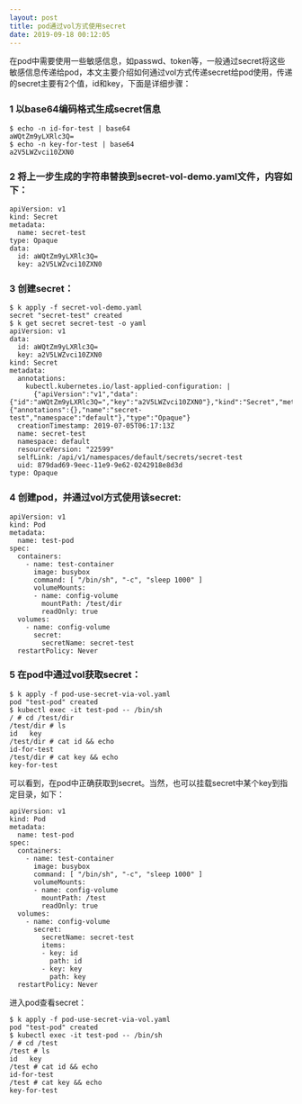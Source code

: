 ```yaml
---
layout: post
title: pod通过vol方式使用secret
date: 2019-09-18 00:12:05
---
```


在pod中需要使用一些敏感信息，如passwd、token等，一般通过secret将这些敏感信息传递给pod，本文主要介绍如何通过vol方式传递secret给pod使用，传递的secret主要有2个值，id和key，下面是详细步骤：

### 1 以base64编码格式生成secret信息

```
$ echo -n id-for-test | base64
aWQtZm9yLXRlc3Q=
$ echo -n key-for-test | base64
a2V5LWZvci10ZXN0
```

### 2 将上一步生成的字符串替换到secret-vol-demo.yaml文件，内容如下：

```
apiVersion: v1
kind: Secret
metadata:
  name: secret-test
type: Opaque
data:
  id: aWQtZm9yLXRlc3Q=
  key: a2V5LWZvci10ZXN0
```

### 3 创建secret：

```
$ k apply -f secret-vol-demo.yaml
secret "secret-test" created
$ k get secret secret-test -o yaml
apiVersion: v1
data:
  id: aWQtZm9yLXRlc3Q=
  key: a2V5LWZvci10ZXN0
kind: Secret
metadata:
  annotations:
    kubectl.kubernetes.io/last-applied-configuration: |
      {"apiVersion":"v1","data":{"id":"aWQtZm9yLXRlc3Q=","key":"a2V5LWZvci10ZXN0"},"kind":"Secret","metadata":{"annotations":{},"name":"secret-test","namespace":"default"},"type":"Opaque"}
  creationTimestamp: 2019-07-05T06:17:13Z
  name: secret-test
  namespace: default
  resourceVersion: "22599"
  selfLink: /api/v1/namespaces/default/secrets/secret-test
  uid: 879dad69-9eec-11e9-9e62-0242918e8d3d
type: Opaque
```

### 4 创建pod，并通过vol方式使用该secret:

```
apiVersion: v1
kind: Pod
metadata:
  name: test-pod
spec:
  containers:
    - name: test-container
      image: busybox
      command: [ "/bin/sh", "-c", "sleep 1000" ]
      volumeMounts:
      - name: config-volume
        mountPath: /test/dir
        readOnly: true
  volumes:
    - name: config-volume
      secret:
        secretName: secret-test
  restartPolicy: Never
```

### 5 在pod中通过vol获取secret：

```
$ k apply -f pod-use-secret-via-vol.yaml
pod "test-pod" created
$ kubectl exec -it test-pod -- /bin/sh
/ # cd /test/dir
/test/dir # ls
id   key
/test/dir # cat id && echo
id-for-test
/test/dir # cat key && echo
key-for-test
```

可以看到，在pod中正确获取到secret。当然，也可以挂载secret中某个key到指定目录，如下：

```
apiVersion: v1
kind: Pod
metadata:
  name: test-pod
spec:
  containers:
    - name: test-container
      image: busybox
      command: [ "/bin/sh", "-c", "sleep 1000" ]
      volumeMounts:
      - name: config-volume
        mountPath: /test
        readOnly: true
  volumes:
    - name: config-volume
      secret:
        secretName: secret-test
        items:
        - key: id
          path: id
        - key: key
          path: key
  restartPolicy: Never
```

进入pod查看secret：

```
$ k apply -f pod-use-secret-via-vol.yaml
pod "test-pod" created
$ kubectl exec -it test-pod -- /bin/sh
/ # cd /test
/test # ls
id   key
/test # cat id && echo
id-for-test
/test # cat key && echo
key-for-test
```
